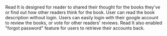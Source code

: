 Read It is designed for reader to shared their thought for the books they've or find out how other readers think for the book. User can read the book description without login. Users can easily login with their google account to review the books, or vote for other readers' reviews. Read It also enabled "forgot password" feature for users to retrieve their accounts back.
